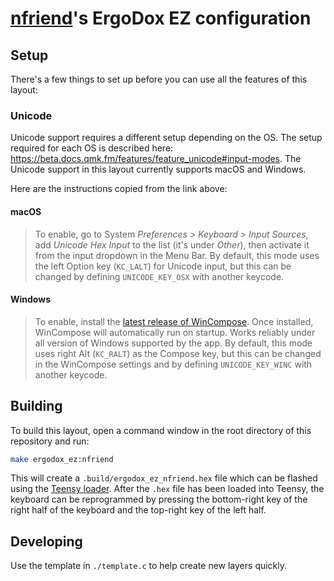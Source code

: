 # [nfriend](https://github.com/nfriend)'s ErgoDox EZ configuration

## Setup

There's a few things to set up before you can use all the features of this layout:

### Unicode

Unicode support requires a different setup depending on the OS. The setup required for each OS is described here: https://beta.docs.qmk.fm/features/feature_unicode#input-modes. The Unicode support in this layout currently supports macOS and Windows.

Here are the instructions copied from the link above:

#### macOS

> To enable, go to System _Preferences > Keyboard > Input Sources_, add _Unicode Hex Input_ to the list (it's under _Other_), then activate it from the input dropdown in the Menu Bar. By default, this mode uses the left Option key (`KC_LALT`) for Unicode input, but this can be changed by defining `UNICODE_KEY_OSX` with another keycode.

#### Windows

> To enable, install the [latest release of WinCompose](https://github.com/samhocevar/wincompose/releases/latest). Once installed, WinCompose will automatically run on startup. Works reliably under all version of Windows supported by the app. By default, this mode uses right Alt (`KC_RALT`) as the Compose key, but this can be changed in the WinCompose settings and by defining `UNICODE_KEY_WINC` with another keycode.

## Building

To build this layout, open a command window in the root directory of this repository and run:

```bash
make ergodox_ez:nfriend
```

This will create a `.build/ergodox_ez_nfriend.hex` file which can be flashed using the [Teensy loader](https://www.pjrc.com/teensy/loader.html). After the `.hex` file has been loaded into Teensy, the keyboard can be reprogrammed by pressing the bottom-right key of the right half of the keyboard and the top-right key of the left half.

## Developing

Use the template in `./template.c` to help create new layers quickly.

